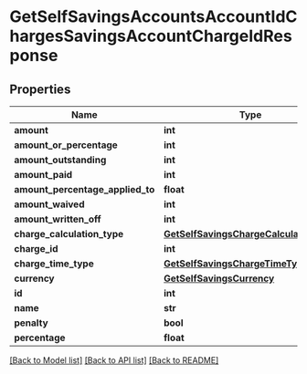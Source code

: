 # GetSelfSavingsAccountsAccountIdChargesSavingsAccountChargeIdResponse

## Properties
Name | Type | Description | Notes
------------ | ------------- | ------------- | -------------
**amount** | **int** |  | [optional] 
**amount_or_percentage** | **int** |  | [optional] 
**amount_outstanding** | **int** |  | [optional] 
**amount_paid** | **int** |  | [optional] 
**amount_percentage_applied_to** | **float** |  | [optional] 
**amount_waived** | **int** |  | [optional] 
**amount_written_off** | **int** |  | [optional] 
**charge_calculation_type** | [**GetSelfSavingsChargeCalculationType**](GetSelfSavingsChargeCalculationType.md) |  | [optional] 
**charge_id** | **int** |  | [optional] 
**charge_time_type** | [**GetSelfSavingsChargeTimeType**](GetSelfSavingsChargeTimeType.md) |  | [optional] 
**currency** | [**GetSelfSavingsCurrency**](GetSelfSavingsCurrency.md) |  | [optional] 
**id** | **int** |  | [optional] 
**name** | **str** |  | [optional] 
**penalty** | **bool** |  | [optional] 
**percentage** | **float** |  | [optional] 

[[Back to Model list]](../README.md#documentation-for-models) [[Back to API list]](../README.md#documentation-for-api-endpoints) [[Back to README]](../README.md)

